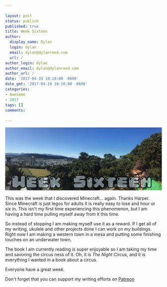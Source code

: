 ```yaml
---

layout: post
status: publish
published: true
title: Week Sixteen
author:
  display_name: Dylan
  login: dylan
  email: dylan@dylanreed.com
  url: /
author_login: dylan
author_email: dylan@dylanreed.com
author_url: /
date: '2017-04-19 10:10:00 -0600'
date_gmt: '2017-04-19 10:10:00 -0600'
categories:
- Awesome
- 2017
tags: []
comments:

---
```

![Week Sixteen - Dylan looking insane at the end of a panoramic of Wellington NZ](https://raw.githubusercontent.com/dylanreed/dylan.blog/gh-pages/images/weekly-blog/Weekly-Blog-Post-Sixteen.jpg)

This was the week that I discovered Minecraft... again. Thanks Harper. Since Minecraft is just legos for adults it is really easy to lose and hour or six in. This isn't my first time experiencing this phenomenon, but I am having a hard time pulling myself away from it this time. 

So instead of stopping I am making myself use it as a reward. If I get all of my writing, ukulele and other projects done I can work on my buildings. Right now I am making a western town in a mesa and putting some finishing touches on an underwater town. 

The book I am currently reading is super enjoyable so I am taking my time and savoring the circus ness of it. Oh, it is *The Night Circus*, and it is everything I wanted in a book about a circus. 

Everyone have a great week. 

Don't forget that you can support my writing efforts on [Patreon](https://www.patreon.com/dylanreed)
